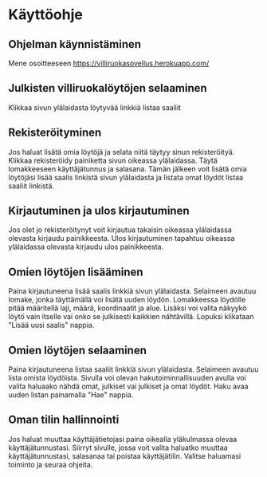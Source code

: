 # Käyttöohje

## Ohjelman käynnistäminen

Mene osoitteeseen https://villiruokasovellus.herokuapp.com/

## Julkisten villiruokalöytöjen selaaminen

Klikkaa sivun ylälaidasta löytyvää linkkiä listaa saaliit

## Rekisteröityminen
 
Jos haluat lisätä omia löytöjä ja selata niitä täytyy sinun rekisteröityä. Klikkaa rekisteröidy painiketta sivun oikeassa 
ylälaidassa. Täytä lomakkeeseen käyttäjätunnus ja salasana. Tämän jälkeen voit lisätä omia löytöjäsi lisää saalis linkistä
sivun ylälaidasta ja listata omat löydöt listaa saaliit linkistä.

## Kirjautuminen ja ulos kirjautuminen

Jos olet jo rekisteröitynyt voit kirjautua takaisin oikeassa ylälaidassa olevasta kirjaudu painikkeesta.
Ulos kirjautuminen tapahtuu oikeassa ylälaidassa olevasta kirjaudu ulos painikkeesta.

## Omien löytöjen lisääminen
Paina kirjautuneena lisää saalis linkkiä sivun ylälaidasta. Selaimeen avautuu lomake, jonka täyttämällä voi lisätä uuden löydön.
Lomakkeessa löydölle pitää määritellä laji, määrä, koordinaatit ja alue. Lisäksi voi valita näkyykö löytö vain itselle vai onko
se julkisesti kaikkien nähtävillä. Lopuksi klikataan "Lisää uusi saalis" nappia.

## Omien löytöjen selaaminen  
Paina kirjautuneena listaa saaliit linkkiä sivun ylälaidasta.  Selaimeen avautuu lista omista löydöista. 
Sivulla voi olevan hakutoiminnallisuuden avulla voi valita haluaako nähdä omat, julkiset vai julkiset ja omat löydöt.
Haku avaa uuden listan painamalla "Hae" nappia.

## Oman tilin hallinnointi
Jos haluat muuttaa käyttäjätietojasi paina oikealla yläkulmassa olevaa käyttäjätunnustasi. Siirryt sivulle, jossa voit valita haluatko muuttaa käyttäjätunnustasi, salasanaa tai poistaa käyttäjätilin. Valitse haluamasi toiminto ja seuraa ohjeita.
